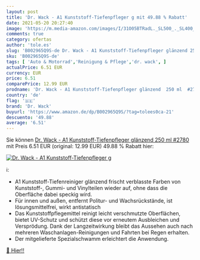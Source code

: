 ```yaml
---
layout: post
title: 'Dr. Wack - A1 Kunststoff-Tiefenpfleger g mit 49.88 % Rabatt'
date: 2021-05-20 20:27:40
image: 'https://m.media-amazon.com/images/I/31O05BTRadL._SL500_._SL400_.jpg'
comments: true
category: ofertas
author: 'tole.es'
slug: 'B002965Q9S-de Dr. Wack - A1 Kunststoff-Tiefenpfleger glänzend 250 ml #2780'
sku: 'B002965Q9S-de'
tags: [ 'Auto & Motorrad','Reinigung & Pflege','dr. wack', ]
actualPrice: 6.51 EUR
currency: EUR
price: 6.51
comparePrice: 12.99 EUR
prodname: 'Dr. Wack - A1 Kunststoff-Tiefenpfleger glänzend  250 ml  #2780 '
country: 'de'
flag: '🇩🇪'
brand: 'Dr. Wack'
buyurl: 'https://www.amazon.de/dp/B002965Q9S/?tag=tolees0ca-21'
descuento: '49.88'
average: '6.51'
---
```


Sie können [Dr. Wack - A1 Kunststoff-Tiefenpfleger glänzend  250 ml  #2780 ](https://www.amazon.de/dp/B002965Q9S/?tag=tolees0ca-21) mit Preis 6.51 EUR (original: 12.99 EUR) 49.88 % Rabatt hier:

[![Dr. Wack - A1 Kunststoff-Tiefenpfleger g](https://m.media-amazon.com/images/I/31O05BTRadL._SL500_._SL400_.jpg)](https://www.amazon.de/dp/B002965Q9S/?tag=tolees0ca-21)

ℹ️:

- A1 Kunststoff-Tiefenreiniger glänzend frischt verblasste Farben von Kunststoff-, Gummi- und Vinylteilen wieder auf, ohne dass die Oberfläche dabei speckig wird.
- Für innen und außen, entfernt Politur- und Wachsrückstände, ist lösungsmittelfrei, wirkt antistatisch
- Das Kunststoffpflegemittel reinigt leicht verschmutzte Oberflächen, bietet UV-Schutz und schützt diese vor erneutem Ausbleichen und Versprödung. Dank der Langzeitwirkung bleibt das Aussehen auch nach mehreren Waschanlagen-Reinigungen und Fahrten bei Regen erhalten.
- Der mitgelieferte Spezialschwamm erleichtert die Anwendung.

[🛒 Hier!!](https://www.amazon.de/dp/B002965Q9S/?tag=tolees0ca-21)
